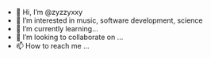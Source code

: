 - 👋 Hi, I’m @zyzzyxxy
- 👀 I’m interested in music, software development, science
- 🌱 I’m currently learning...
- 💞️ I’m looking to collaborate on ...
- 📫 How to reach me ...

<!---
zyzzyxxy/zyzzyxxy is a ✨ special ✨ repository because its `README.md` (this file) appears on your GitHub profile.
You can click the Preview link to take a look at your changes.
--->
